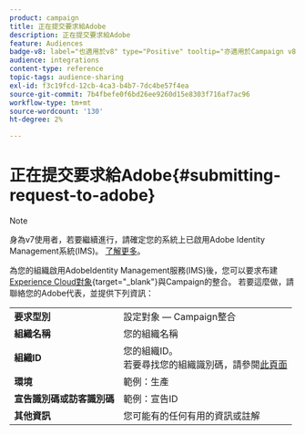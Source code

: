 ```yaml
---
product: campaign
title: 正在提交要求給Adobe
description: 正在提交要求給Adobe
feature: Audiences
badge-v8: label="也適用於v8" type="Positive" tooltip="亦適用於Campaign v8"
audience: integrations
content-type: reference
topic-tags: audience-sharing
exl-id: f3c19fcd-12cb-4ca3-b4b7-7dc4be57f4ea
source-git-commit: 7b4fbefe0f6bd26ee9260d15e8303f716af7ac96
workflow-type: tm+mt
source-wordcount: '130'
ht-degree: 2%

---
```


# 正在提交要求給Adobe{#submitting-request-to-adobe}

>[!NOTE]
>
>身為v7使用者，若要繼續進行，請確定您的系統上已啟用Adobe Identity Management系統(IMS)。 [了解更多](../../integrations/using/about-adobe-id.md)。

為您的組織啟用AdobeIdentity Management服務(IMS)後，您可以要求布建[Experience Cloud對象](https://experienceleague.adobe.com/zh-hant/docs/core-services/interface/services/audiences/overview){target="_blank"}與Campaign的整合。 若要這麼做，請聯絡您的Adobe代表，並提供下列資訊：

<table> 
 <tbody> 
  <tr> 
   <td> <strong>要求型別</strong><br /> </td> 
   <td> 設定對象 — Campaign整合 </td> 
  </tr> 
  <tr> 
   <td> <strong>組織名稱</strong><br /> </td> 
   <td> 您的組織名稱 </td> 
  </tr> 
  <tr> 
   <td> <strong>組織ID</strong><br /> </td> 
   <td> 您的組織ID。 <br>若要尋找您的組織識別碼，請參閱<a href="https://experienceleague.adobe.com/docs/core-services/interface/administration/organizations.html?lang=zh-hant">此頁面</a></td> 
  </tr> 
  <tr> 
   <td> <strong>環境</strong><br /> </td> 
   <td> 範例：生產 </td> 
  </tr> 
  <!--tr> 
   <td> <strong>AAM or People Service</strong><br /> </td> 
   <td> Example: Adobe Audience Manager. Make sure to mention whether or not you own Audience Manager license.</td> 
  </tr--> 
  <tr> 
   <td> <strong>宣告識別碼或訪客識別碼</strong><br /> </td> 
   <td> 範例：宣告ID </td> 
  </tr> 
  <tr> 
   <td> <strong>其他資訊</strong><br /> </td> 
   <td> 您可能有的任何有用的資訊或註解 </td> 
  </tr> 
 </tbody> 
</table>
